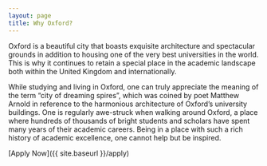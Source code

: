 ```yaml
---
layout: page
title: Why Oxford?
---
```


Oxford is a beautiful city that boasts exquisite architecture and spectacular grounds in addition to housing one of the very best universities in the world. This is why it continues to retain a special place in the academic landscape both within the United Kingdom and internationally.

While studying and living in Oxford, one can truly appreciate the meaning of the term “city of dreaming spires”, which was coined by poet Matthew Arnold in reference to the harmonious architecture of Oxford’s university buildings. One is regularly awe-struck when walking around Oxford, a place where hundreds of thousands of bright students and scholars have spent many years of their academic careers. Being in a place with such a rich history of academic excellence, one cannot help but be inspired.

[Apply Now]({{ site.baseurl }}/apply)
